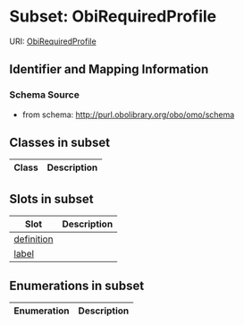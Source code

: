# Subset: ObiRequiredProfile

URI: [ObiRequiredProfile](ObiRequiredProfile)


## Identifier and Mapping Information







### Schema Source


* from schema: http://purl.obolibrary.org/obo/omo/schema




## Classes in subset

| Class | Description |
| --- | --- |




## Slots in subset

| Slot | Description |
| --- | --- |
| [definition](definition.md) |  |
| [label](label.md) |  |


## Enumerations in subset

| Enumeration | Description |
| --- | --- |

